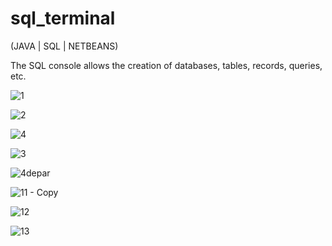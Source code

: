 # sql_terminal
(JAVA | SQL | NETBEANS)

The SQL console allows the creation of databases, tables, records, queries, etc. 

![1](https://github.com/jose-ambrosioo/sql_terminal/assets/59221796/50f86d48-3a2d-461b-a178-ab0ec5b7e68e)

![2](https://github.com/jose-ambrosioo/sql_terminal/assets/59221796/7455f291-cf2b-4e5b-a89d-a7081e7fe8e8)

![4](https://github.com/jose-ambrosioo/sql_terminal/assets/59221796/36587784-1dcc-4e42-9aaa-4cabc607e7b6)

![3](https://github.com/jose-ambrosioo/sql_terminal/assets/59221796/ef0987c4-08de-44c1-b7ea-f84617318160)

![4depar](https://github.com/jose-ambrosioo/sql_terminal/assets/59221796/f5aaf637-d53b-4e9e-8bb8-6b70e16c5250)

![11 - Copy](https://github.com/jose-ambrosioo/sql_terminal/assets/59221796/68680d03-bd77-42b7-bc7c-193ecd7a8287)

![12](https://github.com/jose-ambrosioo/sql_terminal/assets/59221796/1726fc75-2b4f-4a86-98fa-41b44b005f88)

![13](https://github.com/jose-ambrosioo/sql_terminal/assets/59221796/4a68beef-b4fc-4b82-bb28-17bdd7475ee0)

















